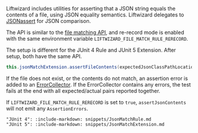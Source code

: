 Liftwizard includes utilities for asserting that a JSON string equals the contents of a file, using JSON equality semantics. Liftwizard delegates to [JSONassert](https://github.com/skyscreamer/JSONassert) for JSON comparison.

The API is similar to the [file matching API](./matching-files), and re-record mode is enabled with the same environment variable `LIFTWIZARD_FILE_MATCH_RULE_RERECORD`.

The setup is different for the JUnit 4 Rule and JUnit 5 Extension. After setup, both have the same API.

```java
this.jsonMatchExtension.assertFileContents(expectedJsonClassPathLocation, actualJson);
```

If the file does not exist, or the contents do not match, an assertion error is added to an [ErrorCollector](https://junit.org/junit4/javadoc/4.12/org/junit/rules/ErrorCollector.html). If the ErrorCollector contains any errors, the test fails at the end with all expected/actual pairs reported together.

If `LIFTWIZARD_FILE_MATCH_RULE_RERECORD` is set to `true`, `assertJsonContents` will not emit any `AssertionErrors`.

```tabs {default: "JUnit 5"}
"JUnit 4": :include-markdown: snippets/JsonMatchRule.md
"JUnit 5": :include-markdown: snippets/JsonMatchExtension.md
```

